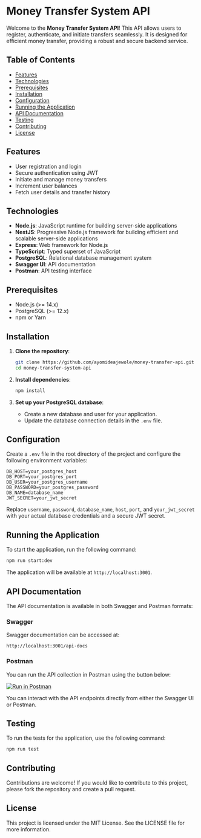 # Money Transfer System API

Welcome to the **Money Transfer System API**! This API allows users to register, authenticate, and initiate transfers seamlessly. It is designed for efficient money transfer, providing a robust and secure backend service.

## Table of Contents

- [Features](#features)
- [Technologies](#technologies)
- [Prerequisites](#prerequisites)
- [Installation](#installation)
- [Configuration](#configuration)
- [Running the Application](#running-the-application)
- [API Documentation](#api-documentation)
- [Testing](#testing)
- [Contributing](#contributing)
- [License](#license)

## Features

- User registration and login
- Secure authentication using JWT
- Initiate and manage money transfers
- Increment user balances
- Fetch user details and transfer history

## Technologies

- **Node.js**: JavaScript runtime for building server-side applications
- **NestJS**: Progressive Node.js framework for building efficient and scalable server-side applications
- **Express**: Web framework for Node.js
- **TypeScript**: Typed superset of JavaScript
- **PostgreSQL**: Relational database management system
- **Swagger UI**: API documentation
- **Postman**: API testing interface

## Prerequisites

- Node.js (>= 14.x)
- PostgreSQL (>= 12.x)
- npm or Yarn

## Installation

1. **Clone the repository**:

   ```bash
   git clone https://github.com/ayomideajewole/money-transfer-api.git
   cd money-transfer-system-api
   ```

2. **Install dependencies**:

   ```bash
   npm install
   ```

3. **Set up your PostgreSQL database**:
   - Create a new database and user for your application.
   - Update the database connection details in the `.env` file.

## Configuration

Create a `.env` file in the root directory of the project and configure the following environment variables:

```env
DB_HOST=your_postgres_host
DB_PORT=your_postgres_port
DB_USER=your_postgres_username
DB_PASSWORD=your_postgres_password
DB_NAME=database_name
JWT_SECRET=your_jwt_secret
```

Replace `username`, `password`, `database_name`, `host`, `port`, and `your_jwt_secret` with your actual database credentials and a secure JWT secret.

## Running the Application

To start the application, run the following command:

```bash
npm run start:dev
```

The application will be available at `http://localhost:3001`.

## API Documentation

The API documentation is available in both Swagger and Postman formats:

### Swagger

Swagger documentation can be accessed at:

`http://localhost:3001/api-docs`

### Postman

You can run the API collection in Postman using the button below:

[![Run in Postman](https://run.pstmn.io/button.svg)](https://app.getpostman.com/run-collection/22713786-0af6db25-4e9f-4395-9ec8-7cf634e93f3a)

You can interact with the API endpoints directly from either the Swagger UI or Postman.

## Testing

To run the tests for the application, use the following command:

```bash
npm run test
```

## Contributing

Contributions are welcome! If you would like to contribute to this project, please fork the repository and create a pull request.

## License

This project is licensed under the MIT License. See the LICENSE file for more information.
